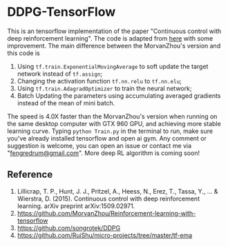 # DDPG-TensorFlow

This is an tensorflow implementation of the paper "Continuous control with deep reinforcement learning".
The code is adapted from [here](https://github.com/MorvanZhou/Reinforcement-learning-with-tensorflow) with some improvement. The main difference between the MorvanZhou's version and this code is
1. Using `tf.train.ExponentialMovingAverage` to soft update the target network instead of `tf.assign`;
2. Changing the activation function `tf.nn.relu` to `tf.nn.elu`;
3. Using `tf.train.AdagradOptimizer` to train the neural network;
4. Batch Updating the parameters using accumulating averaged gradients instead of the mean of mini batch.

The speed is 4.0X faster than the MorvanZhou's version when running on the same desktop computer with GTX 960 GPU, and achieving  more stable learning curve.
Typing `python Train.py` in the terminal to run, make sure you've already installed tensorflow and open ai gym.
Any comment or suggestion is welcome, you can open an issue or contact me via "fengredrum@gmail.com".
More deep RL algorithm is coming soon!

## Reference
1. Lillicrap, T. P., Hunt, J. J., Pritzel, A., Heess, N., Erez, T., Tassa, Y., ... & Wierstra, D. (2015). Continuous control with deep reinforcement learning. arXiv preprint arXiv:1509.02971.
2. https://github.com/MorvanZhou/Reinforcement-learning-with-tensorflow
3. https://github.com/songrotek/DDPG
4. https://github.com/RuiShu/micro-projects/tree/master/tf-ema



